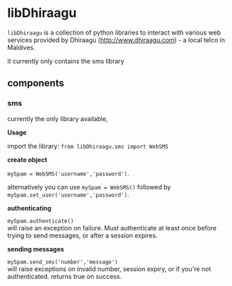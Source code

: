 # libDhiraagu

`libDhiraagu` is a collection of python libraries to interact with various web services provided by Dhiraagu (http://www.dhiraagu.com) - a local telco in Maldives.

it currently only contains the sms library

## components

### sms

currently the only library available,

**Usage**  

import the library: `from libDhiraagu.sms import WebSMS`

**create object**  

`mySpam = WebSMS('username','password')`.

alternatively you can use `mySpam = WebSMS()` followed by `mySpam.set_user('username','password')`.

**authenticating**  

`mySpam.authenticate()`  
will raise an exception on failure. Must authenticate at least once before trying to send messages, or after a session expires.

**sending messages**
  
`mySpam.send_sms('number','message')`  
will raise exceptions on invalid number, session expiry, or if you're not authenticated. returns true on success.